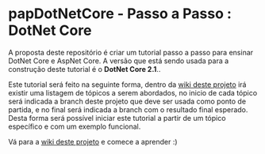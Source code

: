 # papDotNetCore  - Passo a Passo : DotNet Core

A proposta deste repositório é criar um tutorial passo a passo para ensinar DotNet Core e AspNet Core. A versão que está sendo usada para a construção deste tutorial é o **DotNet Core 2.1**..

Este tutorial será feito na seguinte forma, dentro da [wiki deste projeto](https://github.com/douglasfernandesjr/papDotNetCore/wiki) irá existir uma listagem de tópicos a serem abordados, no inicio de cada tópico será indicada a branch deste projeto que deve ser usada como ponto de partida, e no final será indicada a branch com o resultado final esperado. Desta forma será possível iniciar este tutorial a partir de um tópico específico e com um exemplo funcional.

Vá para a  [wiki deste projeto](https://github.com/douglasfernandesjr/papDotNetCore/wiki)  e comece a aprender :)
